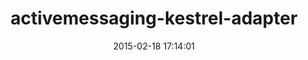 ---
layout: post
title:  "activemessaging-kestrel-adapter"
repo:   "seifertd/activemessaging-kestrel-adapter"
date:   2015-02-18 17:14:01
gemurl: http://github.org/seifertd/activemessaging-kestrel-adapter
---